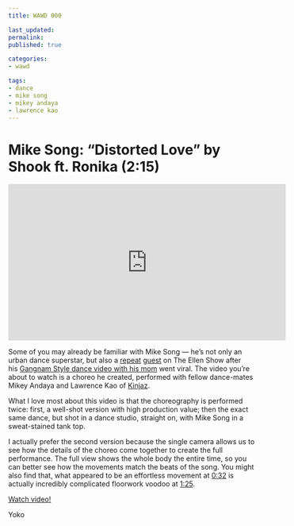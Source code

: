 ```yaml
---
title: WAWD 000

last_updated: 
permalink: 
published: true

categories:
- wawd

tags:
- dance
- mike song
- mikey andaya
- lawrence kao
---
```


# Mike Song: “Distorted Love” by Shook ft. Ronika (2:15)

<iframe width="560" height="315" src="https://www.youtube.com/embed/-qPUsvKlruw" frameborder="0" allow="accelerometer; autoplay; encrypted-media; gyroscope; picture-in-picture" allowfullscreen></iframe>
 
<p><span style="font-size:14px">Some of you may already be familiar with Mike Song — he’s not only an urban dance superstar, but also a&nbsp;<a href="http://www.youtube.com/watch?v=rr5Z0SHBNvo">repeat</a>&nbsp;<a href="http://www.youtube.com/watch?v=CWAfVQBOLvY">guest</a>&nbsp;on The Ellen Show after his&nbsp;<a href="http://www.youtube.com/watch?v=HDJXgiUe_EM">Gangnam Style dance video with his mom</a>&nbsp;went viral. The video you’re about to watch is a choreo he created, performed with fellow dance-mates Mikey Andaya and Lawrence Kao of&nbsp;<a href="https://www.facebook.com/kinjaz">Kinjaz</a>.&nbsp;</span></p><p><span style="font-size:14px">What I love most about this video is that the choreography is performed twice: first, a well-shot version with high production value; then the&nbsp;exact same dance, but shot in a dance studio, straight on, with Mike Song in a sweat-stained tank top.</span></p><p><span style="font-size:14px">I actually prefer the second version because the single camera allows us to see how the details of the choreo come together to create the full performance. The full view shows the whole body the entire time, so you can better see how the movements match the beats of the song. You might also find that, what appeared to be an effortless movement at&nbsp;<a href="http://youtu.be/-qPUsvKlruw?t=32s">0:32</a>&nbsp;is actually incredibly complicated floorwork voodoo at&nbsp;<a href="http://youtu.be/-qPUsvKlruw?t=1m25s">1:25</a>.</span></p><p><a href="http://www.youtube.com/watch?v=-qPUsvKlruw">Watch video!</a></p><p><span style="font-size:14px">Yoko</span></p>